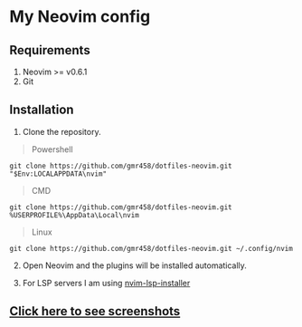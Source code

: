 # My Neovim config

## Requirements

1. Neovim >= v0.6.1
2. Git

## Installation

1. Clone the repository.

> Powershell

```shell
git clone https://github.com/gmr458/dotfiles-neovim.git "$Env:LOCALAPPDATA\nvim"
```

> CMD

```shell
git clone https://github.com/gmr458/dotfiles-neovim.git %USERPROFILE%\AppData\Local\nvim
```

> Linux

```shell
git clone https://github.com/gmr458/dotfiles-neovim.git ~/.config/nvim
```

2. Open Neovim and the plugins will be installed automatically.

3. For LSP servers I am using [nvim-lsp-installer](https://github.com/williamboman/nvim-lsp-installer)

## [Click here to see screenshots](./PREVIEW.md)